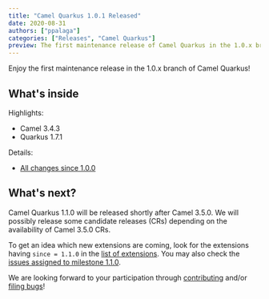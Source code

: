 ```yaml
---
title: "Camel Quarkus 1.0.1 Released"
date: 2020-08-31
authors: ["ppalaga"]
categories: ["Releases", "Camel Quarkus"]
preview: The first maintenance release of Camel Quarkus in the 1.0.x branch
---
```


Enjoy the first maintenance release in the 1.0.x branch of Camel Quarkus!

## What's inside

Highlights:

* Camel 3.4.3
* Quarkus 1.7.1

Details:

* [All changes since 1.0.0](https://github.com/apache/camel-quarkus/compare/1.0.0...1.0.1)

## What's next?

Camel Quarkus 1.1.0 will be released shortly after Camel 3.5.0. We will possibly release some candidate releases (CRs)
depending on the availability of Camel 3.5.0 CRs.

To get an idea which new extensions are coming, look for the extensions
having `since = 1.1.0` in the [list of extensions](/camel-quarkus/latest/reference/index.html).
You may also check the [issues assigned to milestone 1.1.0](https://github.com/apache/camel-quarkus/milestone/5?closed=1).

We are looking forward to your participation through
[contributing](/camel-quarkus/latest/contributor-guide/index.html) and/or
[filing bugs](https://github.com/apache/camel-quarkus/issues/new)!